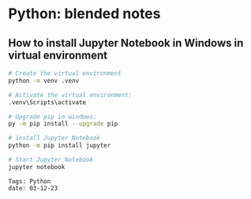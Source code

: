 <properties
pageTitle= 'Python: blended notes'
description= "Python: asyncio examples"
services="Python"
documentationCenter="https://github.com/fabferri/"
authors="fabferri"
editor=""/>

<tags
   ms.service="Python"
   ms.devlang="Python"
   ms.topic="article"
   ms.tgt_pltfrm="Python"
   ms.workload="Python"
   ms.date="01/12/2023"
   ms.author="fabferri" />

# Python: blended notes

## <a name="Jupyter Notebook"></a> How to install Jupyter Notebook in Windows in virtual environment

```bash
# Create the virtual environment
python -m venv .venv

# Activate the virtual environment:
.venv\Scripts\activate

# Upgrade pip in windows:
py -m pip install --upgrade pip

# install Jupyter Notebook
python -m pip install jupyter

# Start Jupyter Notebook
jupyter notebook
```

`Tags: Python` <br>
`date: 03-12-23` <br>

<!--Image References-->

<!--Link References-->
